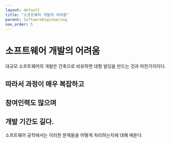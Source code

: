 ```yaml
---
layout: default
title: "소프트웨어 개발의 어려움"
parent: SoftwareEngineering
nav_order: 5
---
```

# 소프트웨어 개발의 어려움

대규모 소프트웨어의 개발은 건축으로 비유하면 대형 빌딩을 만드는 것과 마찬가지이다.

## **따라서 과정이 매우 복잡하고** 

## **참여인력도 많으며** 

## **개발 기간도 길다.**

소프트웨어 공학에서는 이러한 문제들을 어떻게 처리하는지에 대해 배운다.

